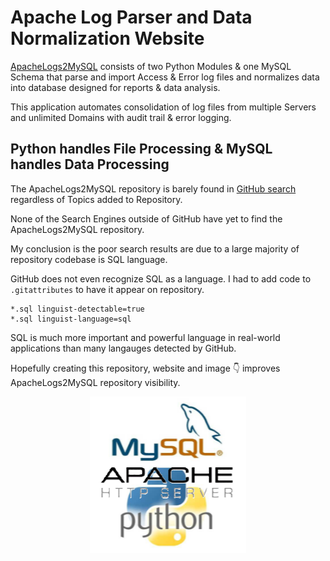 # Apache Log Parser and Data Normalization Website
[ApacheLogs2MySQL](https://github.com/willthefarmer/ApacheLogs2MySQL) consists of two Python Modules & one MySQL Schema that parse and import Access & Error log files and normalizes data into database designed for reports & data analysis.

This application automates consolidation of log files from multiple Servers and unlimited Domains with audit trail & error logging.
## Python handles File Processing & MySQL handles Data Processing

The ApacheLogs2MySQL repository is barely found in [GitHub search](https://github.com/search) regardless of Topics added to Repository.

None of the Search Engines outside of GitHub have yet to find the ApacheLogs2MySQL repository.

My conclusion is the poor search results are due to a large majority of repository codebase is SQL language.

GitHub does not even recognize SQL as a language. I had to add code to `.gitattributes` to have it appear on repository.
```
*.sql linguist-detectable=true
*.sql linguist-language=sql
```
SQL is much more important and powerful language in real-world applications than many langauges detected by GitHub.

Hopefully creating this repository, website and image :point_down: improves ApacheLogs2MySQL repository visibility. 
<p align="center">
  <img width="250" height="250" src="./assets/MySQL-Apache-Python.png">
</p>
